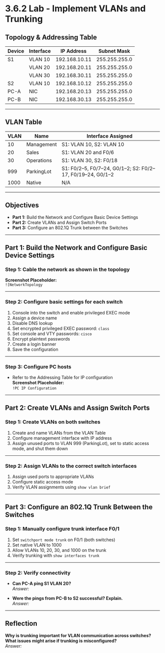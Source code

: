 # 3.6.2 Lab - Implement VLANs and Trunking

## Topology & Addressing Table

| Device | Interface | IP Address       | Subnet Mask     |
|--------|-----------|------------------|------------------|
| S1     | VLAN 10   | 192.168.10.11    | 255.255.255.0    |
|        | VLAN 20   | 192.168.20.11    | 255.255.255.0    |
|        | VLAN 30   | 192.168.30.11    | 255.255.255.0    |
| S2     | VLAN 10   | 192.168.10.12    | 255.255.255.0    |
| PC-A   | NIC       | 192.168.20.13    | 255.255.255.0    |
| PC-B   | NIC       | 192.168.30.13    | 255.255.255.0    |

---

## VLAN Table

| VLAN  | Name        | Interface Assigned                          |
|-------|-------------|---------------------------------------------|
| 10    | Management  | S1: VLAN 10, S2: VLAN 10                    |
| 20    | Sales       | S1: VLAN 20 and F0/6                        |
| 30    | Operations  | S1: VLAN 30, S2: F0/18                      |
| 999   | ParkingLot  | S1: F0/2–5, F0/7–24, G0/1–2; S2: F0/2–17, F0/19–24, G0/1–2 |
| 1000  | Native      | N/A                                         |

---

## Objectives

- **Part 1:** Build the Network and Configure Basic Device Settings  
- **Part 2:** Create VLANs and Assign Switch Ports  
- **Part 3:** Configure an 802.1Q Trunk between the Switches

---

## Part 1: Build the Network and Configure Basic Device Settings

### Step 1: Cable the network as shown in the topology

**Screenshot Placeholder:**  
`![NetworkTopology`

---

### Step 2: Configure basic settings for each switch

1. Console into the switch and enable privileged EXEC mode  
2. Assign a device name  
3. Disable DNS lookup  
4. Set encrypted privileged EXEC password: `class`  
5. Set console and VTY passwords: `cisco`  
6. Encrypt plaintext passwords  
7. Create a login banner  
8. Save the configuration  

---

### Step 3: Configure PC hosts

- Refer to the Addressing Table for IP configuration  
**Screenshot Placeholder:**  
`!PC IP Configuration`

---

## Part 2: Create VLANs and Assign Switch Ports

### Step 1: Create VLANs on both switches

1. Create and name VLANs from the VLAN Table  
2. Configure management interface with IP address  
3. Assign unused ports to VLAN 999 (ParkingLot), set to static access mode, and shut them down  

---

### Step 2: Assign VLANs to the correct switch interfaces

1. Assign used ports to appropriate VLANs  
2. Configure static access mode  
3. Verify VLAN assignments using `show vlan brief`  

---

## Part 3: Configure an 802.1Q Trunk Between the Switches

### Step 1: Manually configure trunk interface F0/1

1. Set `switchport mode trunk` on F0/1 (both switches)  
2. Set native VLAN to 1000  
3. Allow VLANs 10, 20, 30, and 1000 on the trunk  
4. Verify trunking with `show interfaces trunk`  

---

### Step 2: Verify connectivity

- **Can PC-A ping S1 VLAN 20?**  
  _Answer:_  

- **Were the pings from PC-B to S2 successful? Explain.**  
  _Answer:_  

---

## Reflection

**Why is trunking important for VLAN communication across switches? What issues might arise if trunking is misconfigured?**  
_Answer:_  
